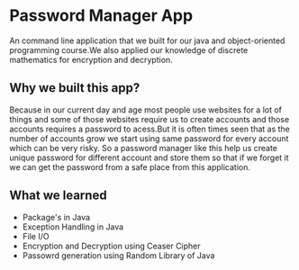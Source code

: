 # Password Manager App

An command line application that we built for our java and object-oriented
programming course.We also applied our knowledge of discrete mathematics for encryption and decryption.

## Why we built this app?

Because in our current day and age most people use websites for a lot of things and some of those websites require us to create accounts and those accounts requires a password to acess.But it is often times seen that as the number of accounts grow we start using same password for every account which can be very risky. So a password manager like this help us create unique password for different account and store them so that if we forget it we can get the password from a safe place from this application.

## What we learned

- Package's in Java
- Exception Handling in Java
- File I/O
- Encryption and Decryption using Ceaser Cipher
- Passowrd generation using Random Library of Java
